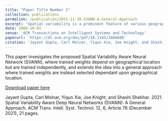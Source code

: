 ```yaml
---
title: "Paper Title Number 1"
collection: publications
permalink: /publication/2021-11-30-SVANN-A-General-Approach
excerpt: 'Spatial variability is a prominent feature of various geographic phenomena such as climatic zones, USDA plant hardiness zones, and terrestrial habitat types (e.g., forest, grasslands, wetlands, and deserts). However, current deep learning methods follow a spatial-one-size-fits-all (OSFA) approach to train single deep neural network models that do not account for spatial variability. Quantification of spatial variability can be challenging due to the influence of many geophysical factors. In preliminary work, we proposed a spatial variability aware neural network (SVANN-I, formerly called SVANN) approach where weights are a function of location but the neural network architecture is location independent. In this work, we explore a more flexible SVANN-E approach where neural network architecture varies across geographic locations. In addition, we provide a taxonomy of SVANN types and a physics inspired interpretation model. Experiments with aerial imagery based wetland mapping show that SVANN-I outperforms OSFA and SVANN-E performs the best of all.'
date: 2009-10-01
venue: 'ACM Transactions on Intelligent Systems and Technology'
paperurl: 'https://dl.acm.org/doi/pdf/10.1145/3466688'
citation: 'Jayant Gupta, Carl Molnar, Yiqun Xie, Joe Knight, and Shashi Shekhar. 2021. Spatial Variability Aware Deep Neural Networks (SVANN): A General Approach. ACM Trans. Intell. Syst. Technol. 12, 6, Article 76 (December 2021), 21 pages.'
---
```

This paper invesigates the proposed Spatial Variability Aware Neural Network (SVANN), where trained weights depend on geographical location but are trained independently, and extends the idea into a general approach where trained weights are instead selected dependant upon geographical location.

[Download paper here](https://dl.acm.org/doi/pdf/10.1145/3466688)

Jayant Gupta, Carl Molnar, Yiqun Xie, Joe Knight, and Shashi Shekhar. 2021. Spatial Variability Aware Deep Neural Networks (SVANN): A General Approach. ACM Trans. Intell. Syst. Technol. 12, 6, Article 76 (December 2021), 21 pages.